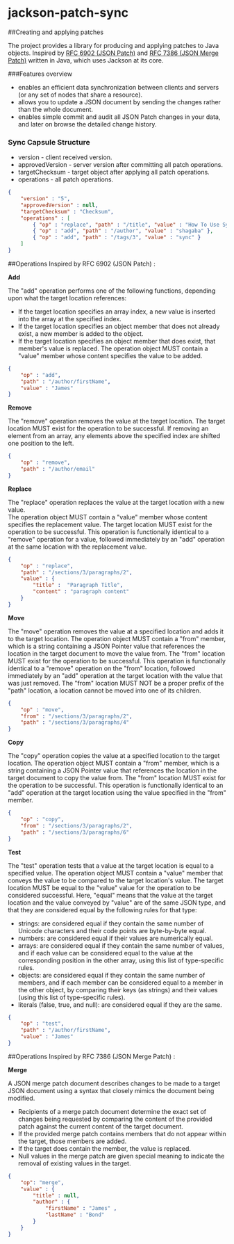 # jackson-patch-sync

##Creating and applying patches

The project provides a library for producing and applying patches to Java objects. 
Inspired by [RFC 6902 (JSON Patch)](http://tools.ietf.org/html/rfc6902) and [RFC 7386 (JSON Merge Patch)](http://tools.ietf.org/html/rfc7386) written in Java, which uses Jackson at its core.

###Features overview
* enables an efficient data synchronization between clients and servers (or any set of nodes that share a resource).
* allows you to update a JSON document by sending the changes rather than the whole document.
* enables simple commit and audit all JSON Patch changes in your data, and later on browse the detailed change history.

### Sync Capsule Structure
* version - client received version.
* approvedVersion - server version after committing all patch operations.
* targetChecksum - target object after applying all patch operations.
* operations - all patch operations.

```json
{
	"version" : "5",
	"approvedVersion" : null,
	"targetChecksum" : "Checksum",
	"operations" : [
		{ "op" : "replace", "path" : "/title", "value" : "How To Use Sync Capsule" },
		{ "op" : "add", "path" : "/author", "value" : "shagaba" },
		{ "op" : "add", "path" : "/tags/3", "value" : "sync" }
	]
}
```

##Operations Inspired by RFC 6902 (JSON Patch) :

**Add**

The "add" operation performs one of the following functions, depending upon what the target location references:
* If the target location specifies an array index, a new value is inserted into the array at the specified index.
* If the target location specifies an object member that does not already exist, a new member is added to the object.
* If the target location specifies an object member that does exist, that member's value is replaced.
The operation object MUST contain a "value" member whose content specifies the value to be added.
```json
{
	"op" : "add", 
	"path" : "/author/firstName", 
	"value" : "James" 
}
```

**Remove**

The "remove" operation removes the value at the target location.
The target location MUST exist for the operation to be successful.
If removing an element from an array, any elements above the specified index are shifted one position to the left.
```json
{
	"op" : "remove",
	"path" : "/author/email" 
}
```

**Replace**

The "replace" operation replaces the value at the target location with a new value.  
The operation object MUST contain a "value" member whose content specifies the replacement value.
The target location MUST exist for the operation to be successful.
This operation is functionally identical to a "remove" operation for a value, followed immediately by an "add" operation at the same location with the replacement value.
```json
{ 
	"op" : "replace", 
	"path" : "/sections/3/paragraphs/2", 
	"value" : { 
		"title" :  "Paragraph Title", 
		"content" : "paragraph content" 
	} 
}
```

**Move**

The "move" operation removes the value at a specified location and adds it to the target location.
The operation object MUST contain a "from" member, which is a string containing a JSON Pointer value that references the location in the target document to move the value from.
The "from" location MUST exist for the operation to be successful.
This operation is functionally identical to a "remove" operation on the "from" location, followed immediately by an "add" operation at the target location with the value that was just removed.
The "from" location MUST NOT be a proper prefix of the "path" location, a location cannot be moved into one of its children.
```json
{
	"op" : "move", 
	"from" : "/sections/3/paragraphs/2", 
	"path" : "/sections/3/paragraphs/4" 
}
```

**Copy**

The "copy" operation copies the value at a specified location to the target location.
The operation object MUST contain a "from" member, which is a string containing a JSON Pointer value that references the location in the target document to copy the value from.
The "from" location MUST exist for the operation to be successful.
This operation is functionally identical to an "add" operation at the target location using the value specified in the "from" member.
```json
{
	"op" : "copy", 
	"from" : "/sections/3/paragraphs/2", 
	"path" : "/sections/3/paragraphs/6" 
}
```
**Test**

The "test" operation tests that a value at the target location is equal to a specified value.
The operation object MUST contain a "value" member that conveys the value to be compared to the target location's value.
The target location MUST be equal to the "value" value for the operation to be considered successful.
Here, "equal" means that the value at the target location and the value conveyed by "value" are of the same JSON type, and that they are considered equal by the following rules for that type:
* strings: are considered equal if they contain the same number of Unicode characters and their code points are byte-by-byte equal.
* numbers: are considered equal if their values are numerically equal.
* arrays: are considered equal if they contain the same number of values, and if each value can be considered equal to the value at the corresponding position in the other array, using this list of type-specific rules.
* objects: are considered equal if they contain the same number of members, and if each member can be considered equal to a member in the other object, by comparing their keys (as strings) and their values (using this list of type-specific rules).
* literals (false, true, and null): are considered equal if they are the same.
```json
{
	"op" : "test", 
	"path" : "/author/firstName", 
	"value" : "James" 
}
```

##Operations Inspired by RFC 7386 (JSON Merge Patch) :

**Merge**

A JSON merge patch document describes changes to be made to a target JSON document using a syntax that closely mimics the document being modified.
* Recipients of a merge patch document determine the exact set of changes being requested by comparing the content of the provided patch against the current content of the target document.
* If the provided merge patch contains members that do not appear within the target, those members are added.
* If the target does contain the member, the value is replaced.
* Null values in the merge patch are given special meaning to indicate the removal of existing values in the target.
```json
{
	"op": "merge", 
	"value" : { 
		"title" : null,
		"author" : { 
			"firstName" : "James" , 
			"lastName" : "Bond"
		} 
	}
}
```
